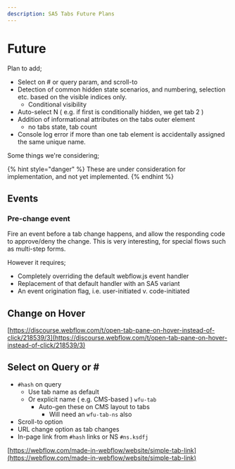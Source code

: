 ```yaml
---
description: SA5 Tabs Future Plans
---
```


# Future

Plan to add;&#x20;

* Select on # or query param, and scroll-to&#x20;
* Detection of common hidden state scenarios, and numbering, selection etc. based on the visible indices only.&#x20;
  * Conditional visibility
* Auto-select N ( e.g. if first is conditionally hidden, we get tab 2 )&#x20;
* Addition of informational attributes on the tabs outer element
  * no tabs state, tab count&#x20;
* Console log error if more than one tab element is accidentally assigned the same unique name.&#x20;

Some things we're considering;&#x20;

{% hint style="danger" %}
These are under consideration for implementation, and not yet implemented.&#x20;
{% endhint %}

## Events <a href="#getting-started-nocode" id="getting-started-nocode"></a>

### Pre-change event

Fire an event before a tab change happens, and allow the responding code to approve/deny the change. This is very interesting, for special flows such as multi-step forms.&#x20;

However it requires;

* Completely overriding the default webflow.js event handler
* Replacement of that default handler with an SA5 variant&#x20;
* An event origination flag, i.e. user-initiated v. code-initiated&#x20;

## Change on Hover <a href="#getting-started-nocode" id="getting-started-nocode"></a>

[https://discourse.webflow.com/t/open-tab-pane-on-hover-instead-of-click/218539/3](https://discourse.webflow.com/t/open-tab-pane-on-hover-instead-of-click/218539/3)

## Select on Query or #&#x20;

* `#hash` on query
  * Use tab name as default
  * Or explicit name ( e.g. CMS-based ) `wfu-tab`
    * Auto-gen these on CMS layout to tabs
      * Will need an `wfu-tab-ns` also&#x20;
* Scroll-to option
* URL change option as tab changes
* In-page link from `#hash` links or NS `#ns.ksdfj`&#x20;



[https://webflow.com/made-in-webflow/website/simple-tab-link](https://webflow.com/made-in-webflow/website/simple-tab-link)







